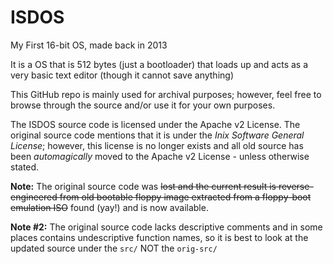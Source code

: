 # ISDOS
My First 16-bit OS, made back in 2013

It is a OS that is 512 bytes (just a bootloader) that loads up and acts as a very
basic text editor (though it cannot save anything)

This GitHub repo is mainly used for archival purposes; however, feel free to browse through
the source and/or use it for your own purposes.

The ISDOS source code is licensed under the Apache v2 License. The original source code mentions that it
is under the *Inix Software General License*; however, this license is no longer exists and all old source
has been _automagically_ moved to the Apache v2 License - unless otherwise stated.

**Note:** The original source code was ~~lost and the current result is reverse-engineered from old bootable
floppy image extracted from a floppy-boot emulation ISO~~ found (yay!) and is now available. 

**Note #2:** The original source code lacks descriptive comments and in some places contains undescriptive
function names, so it is best to look at the updated source under the `src/` NOT the `orig-src/`
